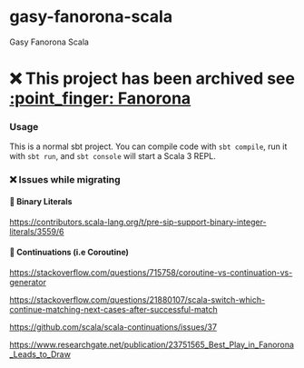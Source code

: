# gasy-fanorona-scala
Gasy Fanorona Scala

# :x: This project has been archived see [:point_finger: Fanorona](https://github.com/gasy-africa/fanorona)

### Usage

This is a normal sbt project. You can compile code with `sbt compile`, run it with `sbt run`, and `sbt console` will start a Scala 3 REPL.

### :x: Issues while migrating

#### :round_pushpin: Binary Literals

https://contributors.scala-lang.org/t/pre-sip-support-binary-integer-literals/3559/6

#### :round_pushpin: Continuations (i.e Coroutine)

https://stackoverflow.com/questions/715758/coroutine-vs-continuation-vs-generator

https://stackoverflow.com/questions/21880107/scala-switch-which-continue-matching-next-cases-after-successful-match

https://github.com/scala/scala-continuations/issues/37

https://www.researchgate.net/publication/23751565_Best_Play_in_Fanorona_Leads_to_Draw
